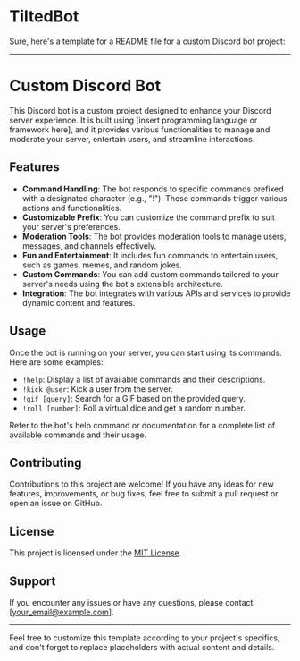 # TiltedBot
Sure, here's a template for a README file for a custom Discord bot project:

---

# Custom Discord Bot

This Discord bot is a custom project designed to enhance your Discord server experience. It is built using [insert programming language or framework here], and it provides various functionalities to manage and moderate your server, entertain users, and streamline interactions.

## Features

- **Command Handling**: The bot responds to specific commands prefixed with a designated character (e.g., "!"). These commands trigger various actions and functionalities.
- **Customizable Prefix**: You can customize the command prefix to suit your server's preferences.
- **Moderation Tools**: The bot provides moderation tools to manage users, messages, and channels effectively.
- **Fun and Entertainment**: It includes fun commands to entertain users, such as games, memes, and random jokes.
- **Custom Commands**: You can add custom commands tailored to your server's needs using the bot's extensible architecture.
- **Integration**: The bot integrates with various APIs and services to provide dynamic content and features.

## Usage

Once the bot is running on your server, you can start using its commands. Here are some examples:

- `!help`: Display a list of available commands and their descriptions.
- `!kick @user`: Kick a user from the server.
- `!gif [query]`: Search for a GIF based on the provided query.
- `!roll [number]`: Roll a virtual dice and get a random number.

Refer to the bot's help command or documentation for a complete list of available commands and their usage.

## Contributing

Contributions to this project are welcome! If you have any ideas for new features, improvements, or bug fixes, feel free to submit a pull request or open an issue on GitHub.

## License

This project is licensed under the [MIT License](LICENSE).

## Support

If you encounter any issues or have any questions, please contact [your_email@example.com].

---

Feel free to customize this template according to your project's specifics, and don't forget to replace placeholders with actual content and details.

